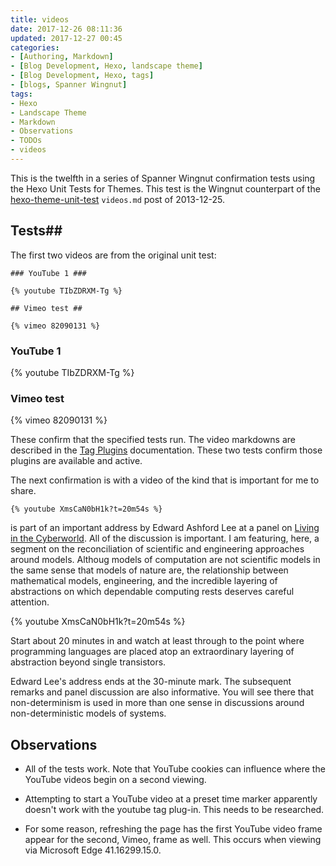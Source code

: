 ```yaml
---
title: videos
date: 2017-12-26 08:11:36
updated: 2017-12-27 00:45
categories:
- [Authoring, Markdown]
- [Blog Development, Hexo, landscape theme]
- [Blog Development, Hexo, tags]
- [blogs, Spanner Wingnut]
tags:
- Hexo
- Landscape Theme
- Markdown
- Observations
- TODOs
- videos
---
```

This is the twelfth in a series of Spanner Wingnut confirmation tests using the Hexo Unit Tests for Themes.  This test is the Wingnut counterpart of the [hexo-theme-unit-test](https://github.com/hexojs/hexo-theme-unit-test) `videos.md` post of 2013-12-25.

## Tests##

The first two videos are from the original unit test:

```
### YouTube 1 ###

{% youtube TIbZDRXM-Tg %}

## Vimeo test ##

{% vimeo 82090131 %}
```

### YouTube 1 ###

{% youtube TIbZDRXM-Tg %}

### Vimeo test ###

{% vimeo 82090131 %}

These confirm that the specified tests run.  The video markdowns are described in the [Tag Plugins](https://hexo.io/docs/tag-plugins.html) documentation.  These two tests confirm those plugins are available and active.

The next confirmation is with a video of the kind that is important for me to share.

```
{% youtube XmsCaN0bH1k?t=20m54s %}
```

is part of an important address by Edward Ashford Lee at a panel on [Living in the Cyberworld](https://www.youtube.com/watch?v=XmsCaN0bH1k).  All of the discussion is important.  I am featuring, here, a segment on the reconciliation of scientific and engineering approaches around models.  Althoug models of computation are not scientific models in the same sense that models of nature are, the relationship between mathematical models, engineering, and the incredible layering of abstractions on which dependable computing rests deserves careful attention.

{% youtube XmsCaN0bH1k?t=20m54s %}

Start about 20 minutes in and watch at least through to the point where programming languages are placed atop an extraordinary layering of abstraction beyond single transistors.  

Edward Lee's address ends at the 30-minute mark.  The subsequent remarks and panel discussion are also informative.  You will see there that non-determinism is used in more than one sense in discussions around non-deterministic models of systems.

## Observations ##

 * All of the tests work.  Note that YouTube cookies can influence where the YouTube videos begin on a second viewing.
 
  * Attempting to start a YouTube video at a preset time marker apparently doesn't work with the youtube tag plug-in.  This needs to be researched.
  
  * For some reason, refreshing the page has the first YouTube video frame appear for the second, Vimeo, frame as well.  This occurs when viewing via Microsoft Edge 41.16299.15.0.
  
  

